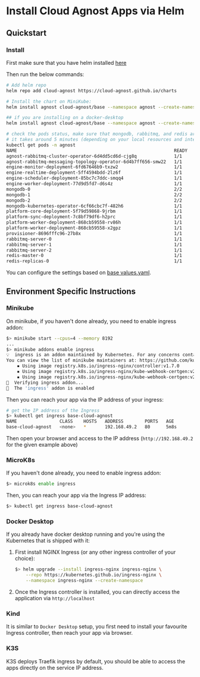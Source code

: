 # Install Cloud Agnost Apps via Helm

## Quickstart

### Install

First make sure that you have helm installed [here](https://helm.sh/docs/intro/install/)

Then run the below commands:

```bash
# Add helm repo
helm repo add cloud-agnost https://cloud-agnost.github.io/charts

# Install the chart on MiniKube:
helm install agnost cloud-agnost/base --namespace agnost --create-namespace

## if you are installing on a docker-desktop
helm install agnost cloud-agnost/base --namespace agnost --create-namespace --set host=dockerdesktop

# check the pods status, make sure that mongodb, rabbitmq, and redis are running:
# it takes around 5 minutes (depending on your local resources and internet connection)
kubectl get pods -n agnost
NAME                                                           READY   STATUS    RESTARTS      AGE
agnost-rabbitmq-cluster-operator-6d4dd5cd6d-cjg8q              1/1     Running   0             8m8s
agnost-rabbitmq-messaging-topology-operator-6d4b7ff656-smw22   1/1     Running   0             8m8s
engine-monitor-deployment-6fd67646b9-txzw2                     1/1     Running   0             8m8s
engine-realtime-deployment-5ff4594bdd-2lz6f                    1/1     Running   0             8m8s
engine-scheduler-deployment-85bc7c7ddc-smqq4                   1/1     Running   0             8m8s
engine-worker-deployment-77d9d5fd7-d6s4z                       1/1     Running   0             8m8s
mongodb-0                                                      2/2     Running   0             7m57s
mongodb-1                                                      2/2     Running   0             6m51s
mongodb-2                                                      2/2     Running   0             5m59s
mongodb-kubernetes-operator-6cf66cbc7f-482h6                   1/1     Running   0             8m8s
platform-core-deployment-5f79d59868-9jrbm                      1/1     Running   0             8m8s
platform-sync-deployment-7c8bf79df6-h2prc                      1/1     Running   0             8m8s
platform-worker-deployment-868cb59558-rv86h                    1/1     Running   0             8m8s
platform-worker-deployment-868cb59558-x2gpz                    1/1     Running   0             83s
provisioner-8696fffc96-27b8x                                   1/1     Running   0             8m8s
rabbitmq-server-0                                              1/1     Running   0             7m49s
rabbitmq-server-1                                              1/1     Running   0             7m49s
rabbitmq-server-2                                              1/1     Running   0             7m49s
redis-master-0                                                 1/1     Running   0             8m8s
redis-replicas-0                                               1/1     Running   0             8m8s
```

You can configure the settings based on [base values.yaml](https://github.com/cloud-agnost/charts/blob/master/base/values.yaml).

## Environment Specific Instructions

### Minikube

On minikube, if you haven't done already, you need to enable ingress addon:

```bash
$> minikube start --cpus=4 --memory 8192
...
$> minikube addons enable ingress
💡  ingress is an addon maintained by Kubernetes. For any concerns contact minikube on GitHub.
You can view the list of minikube maintainers at: https://github.com/kubernetes/minikube/blob/master/OWNERS
    ▪ Using image registry.k8s.io/ingress-nginx/controller:v1.7.0
    ▪ Using image registry.k8s.io/ingress-nginx/kube-webhook-certgen:v20230312-helm-chart-4.5.2-28-g66a760794
    ▪ Using image registry.k8s.io/ingress-nginx/kube-webhook-certgen:v20230312-helm-chart-4.5.2-28-g66a760794
🔎  Verifying ingress addon...
🌟  The 'ingress' addon is enabled
```

Then you can reach your app via the IP address of your ingress:

```bash
# get the IP address of the Ingress
$> kubectl get ingress base-cloud-agnost
NAME                CLASS    HOSTS   ADDRESS        PORTS   AGE
base-cloud-agnost   <none>   *       192.168.49.2   80      5m8s
```

Then open your browser and access to the IP address (`http://192.168.49.2` for the given example above)

### MicroK8s

If you haven't done already, you need to enable ingress addon:

```bash
$> microk8s enable ingress
```

Then, you can reach your app via the Ingress IP address:

```bash
$> kubectl get ingress base-cloud-agnost
```

### Docker Desktop

If you already have docker desktop running and you're using the Kubernetes that is shipped with it:

 1. First install NGINX Ingress (or any other ingress controller of your choice):

    ```bash
    $> helm upgrade --install ingress-nginx ingress-nginx \
        --repo https://kubernetes.github.io/ingress-nginx \
        --namespace ingress-nginx --create-namespace
    ```

 2. Once the Ingress controller is installed, you can directly access the application via `http://localhost`

### Kind

It is similar to `Docker Desktop` setup, you first need to install your favourite Ingress controller, then reach your app via browser.

### K3S

K3S deploys Traefik ingress by default, you should be able to access the apps directly on the service IP address.

